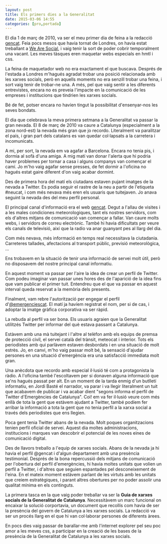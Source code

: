 ```yaml
---
layout: post
title: Els primers dies a la Generalitat
date: 2015-03-06 14:55
categories: [pro,portada]
---
```

El dia 1 de març de 2010, va ser el meu primer dia de feina a la redacció [gencat](http://gencat.cat). Feia pocs mesos que havia tornat de Londres, on havia estat treballant a [We Are Social](http://wearesocial.net), i vaig tenir la sort de poder cobrir temporalment una vacant. Les meves tàsques eren maquetar webs especials en hmtl i css.

La feina de maquetador web no era exactament el que buscava. Després de l'estada a Londres m'hagués agradat trobar una posició relacionada amb les xarxes socials, però en aquells moments no era senzill trobar una feina, i sort vaig tenir de trobar-ne una. A més, pel que vaig sentir a les diferents entrevistes, encara no es preveia l'impacte en la comunicació de les empreses i institucions que tindrien les xarxes socials.

Bé de fet, potser encara no havíen tingut la possibilitat d'ensenyar-nos les seves bondats.

El dia que celebrava la meva primera setmana a la Generalitat va passar la gran nevada. El 8 de març de 2010 va caure a Catalunya (especialment a la zona nord-est) la nevada més gran que jo recordo. Literalment va paralitzar el país, i gran part dels catalans es van quedar col·lapsats a la carretera i incomunicats. 

A mi, per sort, la nevada em va agafar a Barcelona. Encara no tenia pis, i dormia al sofà d'una amiga. A mig matí van donar l'alerta que hi podria haver problemes per tornar a casa i alguns companys van començar el camí. Jo m'ho vaig agafar sense presses, de fet dormir a l'oficina no hagués estat gaire diferent d'on vaig acabar dormint.

Des de primera hora del matí els ciutadans estaven pujant imatges de la nevada a Twitter. Es podia seguir el rastre de la neu a partir de l'etiqueta #neucat, i com més nevava més eren els usuaris que tuitejaven. Jo anava seguint la nevada des del meu perfil personal.

El principal canal d'informació era el web [gencat](http://gencat.cat). Degut a l'allau de visites i a les males condiciones meteorologiques, tant els nostres servidors, com els d'altres mitjans de comunicació van començar a fallar. Van caure molts webs, i servidors de correu electrònic. També hi havia dificultats per veure els canals de televisió, així que la radio va anar guanyant pes al llarg del dia.

Com més nevava, més informació en temps real necessitava la ciutadania. Carreteres tallades, afectacions al transport públic, previsió meteorològica, ...

Ens trobavem en la situació de tenir una informació de servei molt útil, però no disposavem del nostre principal canal informatiu.

En aquest moment va passar per l'aire la idea de crear un perfil de Twitter. Com podeu imaginar van passar unes hores des de l'aparició de la idea fins que vam publicar el primer tuit. Entendreu que el que va passar en aquest interval queda reservat a la memòria dels presents.

Finalment, vam rebre l'autorització per engegar el perfil d'[@emergenciescat](http://twitter.com/emergenciescat). El matí ja havíem registrat el nom, per si de cas, i adoptar la imatge gràfica corporativa va ser ràpid. 

La rebuda al perfil va ser bona. Els usuaris agraien que la Generalitat utilitzés Twitter per informar del què estava passant a Catalunya. 

Estàvem amb una mà tuitejant i l'altre al telèfon amb els equips de premsa de protecció civil, el servei català del trànsit, meteocat i interior. Tots els periodistes amb qui parlàvem estaven desbordats i en una situació de molt estrès. Jo, en canvi, m'ho vaig passar molt bé, la sensació d'ajudar persones en una situació d'emergència era una satisfacció immediata molt gran.

Una anècdota que recordo amb especial il·lusió té com a protagonista la ràdio. A l'oficina també l'escoltavem per si donaven alguna informació que se'ns hagués passat per alt. En un moment de la tarda enmig d'un butlletí informatiu, en Jordi Basté el narrador, va parar i va llegir literalment un tuit que acabavem de publicar i va acabar dient "segons informa el perfil de Twitter d'Emergències de Catalunya". Coi! em va fer il·lusió veure com més enllà de tota la gent que estàvem ajudant a Twitter, també podíem fer arribar la informació a tota la gent que no tenia perfil a la xarxa social a través dels periodistes que ens llegien.

Poca gent tenia Twitter abans de la nevada. Molt poques organitzacions tenien perfil oficial de servei. Aquest dia moltes administracions, institucions i marques van descobrir el potencial de les noves eines de comunicació digital.

Des de llavors treballo a l'equip de xarxes socials. Abans de la nevada ja hi havia el perfil @gencat i d'algun departament amb una presència testimonial. Després de la bona repercussió dels mitjans de comunicació per l'obertura del perfil d'emergències, hi havia moltes unitats que volien un perfil a Twitter, i d'altres que seguien espantades pel desconeixement de l'eina. En el mateix moment estàvem parlant de les virtuts amb les unitats que creiem estratègiques, i parant altres obertures per no poder assolir una qualitat mínima en els continguts.

La primera tasca en la que vaig poder treballar va ser la **Guia de xarxes socials de la Generalitat de Catalunya**. Necessitàvem un marc funcional on encaixar la solució corportavia, un document que recollís com havia de ser la presència del govern de Catalunya a les xarxes socials. La redacció va ser un procés llarg en el que hi van col·laborar persones de diferents àrees. 

En pocs dies vaig passar de barallar-me amb l'internet explorer pel seu poc amor a les meves css, a participar en la creació de les bases de la presència de la Generalitat de Catalunya a les xarxes socials. 

